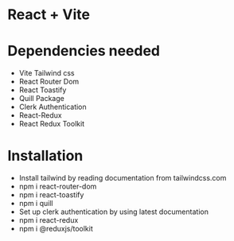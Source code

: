 # React + Vite

# Dependencies needed
- Vite Tailwind css
- React Router Dom
- React Toastify
- Quill Package
- Clerk Authentication
- React-Redux
- React Redux Toolkit

# Installation  
- Install tailwind by reading documentation from tailwindcss.com
- npm i react-router-dom
- npm i react-toastify
- npm i quill
- Set up clerk authentication by using latest documentation
- npm i react-redux
- npm i @reduxjs/toolkit